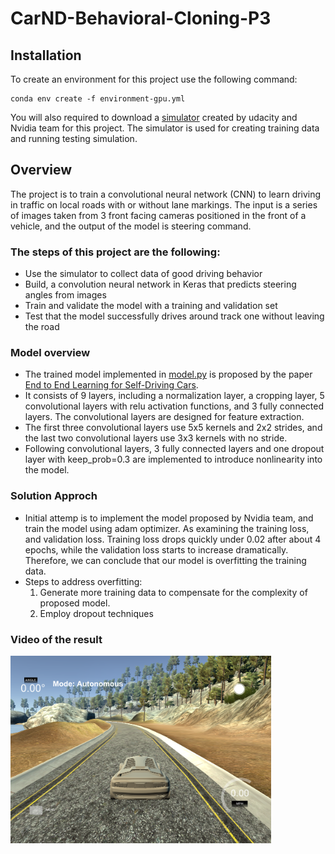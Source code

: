 # CarND-Behavioral-Cloning-P3

## Installation
To create an environment for this project use the following command:
```
conda env create -f environment-gpu.yml
```
You will also required to download a [simulator](https://github.com/udacity/self-driving-car-sim) created by udacity and Nvidia team for this project. The simulator is used for creating training data and running testing simulation. 

## Overview 
The project is to train a convolutional neural network (CNN) to learn driving in traffic on local roads with or without lane markings. The input is a series of images taken from 3 front facing cameras positioned in the front of a vehicle, and the output of the model is steering command. 

### The steps of this project are the following:
* Use the simulator to collect data of good driving behavior
* Build, a convolution neural network in Keras that predicts steering angles from images
* Train and validate the model with a training and validation set
* Test that the model successfully drives around track one without leaving the road

### Model overview
* The trained model implemented in [model.py](https://github.com/lipeng2/CarND-BehavioralCloning-P3/blob/master/model.py) is proposed by the paper [End to End Learning for Self-Driving Cars](https://images.nvidia.com/content/tegra/automotive/images/2016/solutions/pdf/end-to-end-dl-using-px.pdf). 
* It consists of 9 layers, including a normalization layer, a cropping layer, 5 convolutional layers with relu activation functions, and 3 fully connected layers. The convolutional layers are designed for feature extraction. 
* The first three convolutional layers use 5x5 kernels and 2x2 strides, and the last two convolutional layers use 3x3 kernels with no stride. 
* Following convolutional layers, 3 fully connected layers and one dropout layer with keep_prob=0.3 are implemented to introduce nonlinearity into the model. 

### Solution Approch
* Initial attemp is to implement the model proposed by Nvidia team, and train the model using adam optimizer. As examining the training loss, and validation loss. Training loss drops quickly under 0.02 after about 4 epochs, while the validation loss starts to increase dramatically. Therefore, we can conclude that our model is overfitting the training data.
* Steps to address overfitting:
  1. Generate more training data to compensate for the complexity of proposed model. 
  2. Employ dropout techniques
  
### Video of the result

[<img src="https://github.com/lipeng2/CarND-BehavioralCloning-P3/blob/master/simulation.png" height="300">](https://www.youtube.com/watch?v=NpTef1hUAn8)
